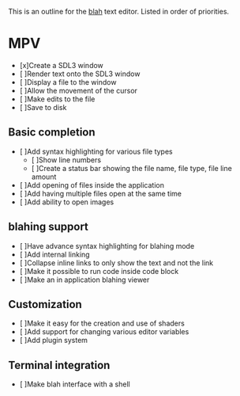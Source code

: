 This is an outline for the [blah](../README.md) text editor.
Listed in order of priorities.

# MPV
- [x]Create a SDL3 window
- [ ]Render text onto the SDL3 window
- [ ]Display a file to the window 
- [ ]Allow the movement of the cursor
- [ ]Make edits to the file
- [ ]Save to disk

##  Basic completion
- [ ]Add syntax highlighting for various file types
    - [ ]Show line numbers  
    - [ ]Create a status bar showing the file name, file type, file line amount
- [ ]Add opening of files inside the application
- [ ]Add having multiple files open at the same time
- [ ]Add ability to open images

## blahing support
- [ ]Have advance syntax highlighting for blahing mode
- [ ]Add internal linking
- [ ]Collapse inline links to only show the text and not the link
- [ ]Make it possible to run code inside code block
- [ ]Make an in application blahing viewer

## Customization

- [ ]Make it easy for the creation and use of shaders
- [ ]Add support for changing various editor variables
- [ ]Add plugin system

## Terminal integration
- [ ]Make blah interface with a shell
